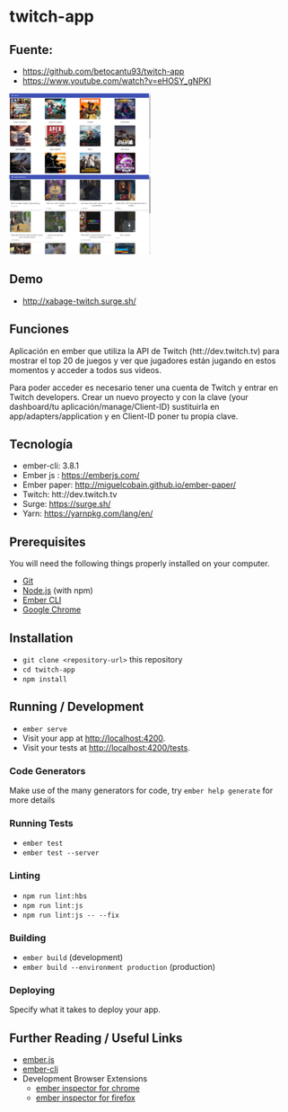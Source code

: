# twitch-app

## Fuente: 
* https://github.com/betocantu93/twitch-app
* https://www.youtube.com/watch?v=eHOSY_gNPKI


<img src="https://github.com/Xabage/ember/blob/master/twitch-app/app/imagenes/top20.png" width="50%">



<img src="https://github.com/Xabage/ember/blob/master/twitch-app/app/imagenes/gta.png" width="50%">

## Demo

* http://xabage-twitch.surge.sh/

## Funciones

Aplicación en ember que utiliza la API de Twitch (htt://dev.twitch.tv) para mostrar el top 20 de juegos y ver que jugadores están
jugando en estos momentos y acceder a todos sus videos.

Para poder acceder es necesario tener una cuenta de Twitch y entrar en Twitch developers. Crear un nuevo proyecto y con la clave (your dashboard/tu aplicación/manage/Client-ID)
sustituirla en app/adapters/application y en Client-ID poner tu propia clave.


## Tecnología
* ember-cli: 3.8.1
* Ember js : https://emberjs.com/
* Ember paper: http://miguelcobain.github.io/ember-paper/
* Twitch: htt://dev.twitch.tv
* Surge: https://surge.sh/
* Yarn: https://yarnpkg.com/lang/en/


## Prerequisites

You will need the following things properly installed on your computer.

* [Git](https://git-scm.com/)
* [Node.js](https://nodejs.org/) (with npm)
* [Ember CLI](https://ember-cli.com/)
* [Google Chrome](https://google.com/chrome/)

## Installation

* `git clone <repository-url>` this repository
* `cd twitch-app`
* `npm install`

## Running / Development

* `ember serve`
* Visit your app at [http://localhost:4200](http://localhost:4200).
* Visit your tests at [http://localhost:4200/tests](http://localhost:4200/tests).

### Code Generators

Make use of the many generators for code, try `ember help generate` for more details

### Running Tests

* `ember test`
* `ember test --server`

### Linting

* `npm run lint:hbs`
* `npm run lint:js`
* `npm run lint:js -- --fix`

### Building

* `ember build` (development)
* `ember build --environment production` (production)

### Deploying

Specify what it takes to deploy your app.

## Further Reading / Useful Links

* [ember.js](https://emberjs.com/)
* [ember-cli](https://ember-cli.com/)
* Development Browser Extensions
  * [ember inspector for chrome](https://chrome.google.com/webstore/detail/ember-inspector/bmdblncegkenkacieihfhpjfppoconhi)
  * [ember inspector for firefox](https://addons.mozilla.org/en-US/firefox/addon/ember-inspector/)
